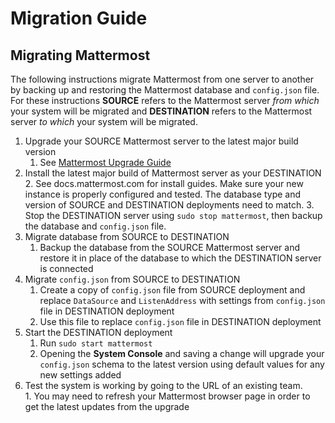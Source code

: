 # Migration Guide 

## Migrating Mattermost 

The following instructions migrate Mattermost from one server to another by backing up and restoring the Mattermost database and `config.json` file. For these instructions **SOURCE** refers to the Mattermost server _from which_ your system will be migrated and **DESTINATION** refers to the Mattermost server _to which_ your system will be migrated. 

1. Upgrade your SOURCE Mattermost server to the latest major build version
      1. See [Mattermost Upgrade Guide](upgrade.md)
2. Install the latest major build of Mattermost server as your DESTINATION 
      2. See docs.mattermost.com for install guides. Make sure your new instance is properly configured and tested. The database type and version of SOURCE and DESTINATION deployments need to match.
      3. Stop the DESTINATION server using `sudo stop mattermost`, then backup the database and `config.json` file.
3. Migrate database from SOURCE to DESTINATION 
      1. Backup the database from the SOURCE Mattermost server and restore it in place of the database to which the DESTINATION server is connected
4. Migrate `config.json` from SOURCE to DESTINATION 
      1. Create a copy of `config.json` file from SOURCE deployment and replace `DataSource` and `ListenAddress` with settings from `config.json` file in DESTINATION deployment
      2. Use this file to replace `config.json` file in DESTINATION deployment
5. Start the DESTINATION deployment 
      1. Run `sudo start mattermost`
      2. Opening the **System Console** and saving a change will upgrade your `config.json` schema to the latest version using default values for any new settings added
6. Test the system is working by going to the URL of an existing team.  
       1. You may need to refresh your Mattermost browser page in order to get the latest updates from the upgrade
 
